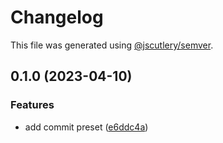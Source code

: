 # Changelog

This file was generated using [@jscutlery/semver](https://github.com/jscutlery/semver).

## 0.1.0 (2023-04-10)


### Features

* add commit preset ([e6ddc4a](https://github.com/longstupay/juejin/commit/e6ddc4acb0545fea06877f12e60e1a50c9b88601))
